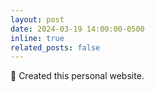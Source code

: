 ```yaml
---
layout: post
date: 2024-03-19 14:00:00-0500
inline: true
related_posts: false
---
```


:tada: Created this personal website.
